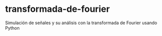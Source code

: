 # transformada-de-fourier
Simulación de señales y su análisis con la transformada de Fourier usando Python
